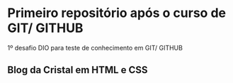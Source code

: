 # Primeiro repositório após o curso de GIT/ GITHUB
1º desafio DIO para teste de conhecimento em GIT/ GITHUB
## Blog da Cristal em HTML e CSS 
